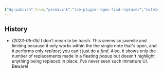 ```yaml
---
{"dg-publish":true,"permalink":"/ob-plugin-regex-find-replace/","noteIcon":"2"}
---
```


## History
- *(2023-05-05)* I don't mean to be harsh. This seems so juvenile and limiting because it only works within the the single note that's open, and it performs only _replace_; you can't just do a _find_. Also, it shows only the number of replacements made in a fleeting popup but doesn't highlight anything being replaced in place. I've never seen such immature UI. Beware!